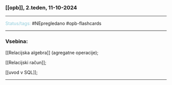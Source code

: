 ### [[opb]], 2.teden, 11-10-2024
---

<font color="#92cddc">Status/tags:</font> #NEpregledano #opb-flashcards 

---

### Vsebina:

[[Relacijska algebra]] (agregatne operacije);

[[Relacijski račun]];

[[uvod v SQL]];

---